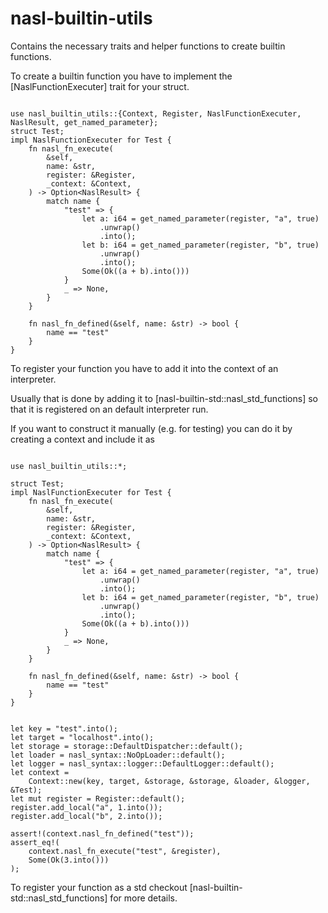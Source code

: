 # nasl-builtin-utils

Contains the necessary traits and helper functions to create builtin functions.

To create a builtin function you have to implement the [NaslFunctionExecuter] trait for your struct.

```

use nasl_builtin_utils::{Context, Register, NaslFunctionExecuter, NaslResult, get_named_parameter};
struct Test;
impl NaslFunctionExecuter for Test {
    fn nasl_fn_execute(
        &self,
        name: &str,
        register: &Register,
        _context: &Context,
    ) -> Option<NaslResult> {
        match name {
            "test" => {
                let a: i64 = get_named_parameter(register, "a", true)
                    .unwrap()
                    .into();
                let b: i64 = get_named_parameter(register, "b", true)
                    .unwrap()
                    .into();
                Some(Ok((a + b).into()))
            }
            _ => None,
        }
    }

    fn nasl_fn_defined(&self, name: &str) -> bool {
        name == "test"
    }
}
```

To register your function you have to add it into the context of an interpreter.

Usually that is done by adding it to [nasl-builtin-std::nasl_std_functions] so that it is registered on an default interpreter run.

If you want to construct it manually (e.g. for testing) you can do it by creating a context and include it as 

```

use nasl_builtin_utils::*;

struct Test;
impl NaslFunctionExecuter for Test {
    fn nasl_fn_execute(
        &self,
        name: &str,
        register: &Register,
        _context: &Context,
    ) -> Option<NaslResult> {
        match name {
            "test" => {
                let a: i64 = get_named_parameter(register, "a", true)
                    .unwrap()
                    .into();
                let b: i64 = get_named_parameter(register, "b", true)
                    .unwrap()
                    .into();
                Some(Ok((a + b).into()))
            }
            _ => None,
        }
    }

    fn nasl_fn_defined(&self, name: &str) -> bool {
        name == "test"
    }
}


let key = "test".into();
let target = "localhost".into();
let storage = storage::DefaultDispatcher::default();
let loader = nasl_syntax::NoOpLoader::default();
let logger = nasl_syntax::logger::DefaultLogger::default();
let context =
    Context::new(key, target, &storage, &storage, &loader, &logger, &Test);
let mut register = Register::default();
register.add_local("a", 1.into());
register.add_local("b", 2.into());

assert!(context.nasl_fn_defined("test"));
assert_eq!(
    context.nasl_fn_execute("test", &register),
    Some(Ok(3.into()))
);
```

To register your function as a std checkout [nasl-builtin-std::nasl_std_functions] for more details.

